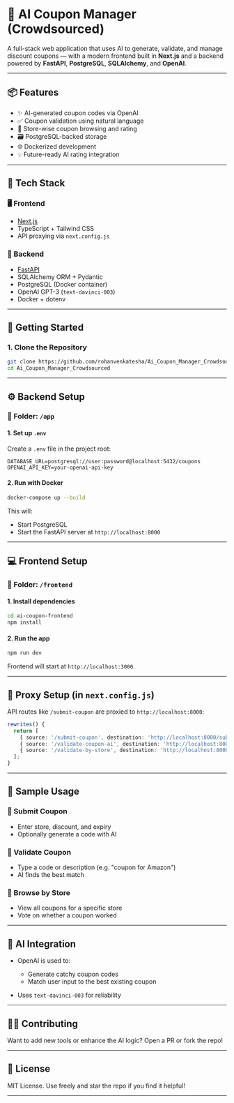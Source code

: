 # 🧠 AI Coupon Manager (Crowdsourced)

A full-stack web application that uses AI to generate, validate, and manage discount coupons — with a modern frontend built in **Next.js** and a backend powered by **FastAPI**, **PostgreSQL**, **SQLAlchemy**, and **OpenAI**.

---

## 📦 Features

- ✨ AI-generated coupon codes via OpenAI
- ✅ Coupon validation using natural language
- 🏪 Store-wise coupon browsing and rating
- 🗃️ PostgreSQL-backed storage
- 🌐 Dockerized development
- 💡 Future-ready AI rating integration

---

## 🧱 Tech Stack

### 🖥️ Frontend
- [Next.js](https://nextjs.org/)
- TypeScript + Tailwind CSS
- API proxying via `next.config.js`

### 🔧 Backend
- [FastAPI](https://fastapi.tiangolo.com/)
- SQLAlchemy ORM + Pydantic
- PostgreSQL (Docker container)
- OpenAI GPT-3 (`text-davinci-003`)
- Docker + dotenv

---

## 🚀 Getting Started

### 1. Clone the Repository

```bash
git clone https://github.com/rohanvenkatesha/Ai_Coupon_Manager_Crowdsourced.git
cd Ai_Coupon_Manager_Crowdsourced
````

---

## ⚙️ Backend Setup

### 📁 Folder: `/app`

#### 1. Set up `.env`

Create a `.env` file in the project root:

```env
DATABASE_URL=postgresql://user:password@localhost:5432/coupons
OPENAI_API_KEY=your-openai-api-key
```

#### 2. Run with Docker

```bash
docker-compose up --build
```

This will:

* Start PostgreSQL
* Start the FastAPI server at `http://localhost:8000`

---

## 💻 Frontend Setup

### 📁 Folder: `/frontend`

#### 1. Install dependencies

```bash
cd ai-coupon-frontend
npm install
```

#### 2. Run the app

```bash
npm run dev
```

Frontend will start at `http://localhost:3000`.

---

## 🔁 Proxy Setup (in `next.config.js`)

API routes like `/submit-coupon` are proxied to `http://localhost:8000`:

```ts
rewrites() {
  return [
    { source: '/submit-coupon', destination: 'http://localhost:8000/submit-coupon' },
    { source: '/validate-coupon-ai', destination: 'http://localhost:8000/validate-coupon-ai' },
    { source: '/validate-by-store', destination: 'http://localhost:8000/validate-by-store' },
  ];
}
```

---

## 🧪 Sample Usage

### 🔹 Submit Coupon

* Enter store, discount, and expiry
* Optionally generate a code with AI

### 🔹 Validate Coupon

* Type a code or description (e.g. "coupon for Amazon")
* AI finds the best match

### 🔹 Browse by Store

* View all coupons for a specific store
* Vote on whether a coupon worked

---

## 🧠 AI Integration

* OpenAI is used to:

  * Generate catchy coupon codes
  * Match user input to the best existing coupon
* Uses `text-davinci-003` for reliability

---

## 🧑‍💻 Contributing

Want to add new tools or enhance the AI logic? Open a PR or fork the repo!

---

## 📄 License

MIT License. Use freely and star the repo if you find it helpful!

---
